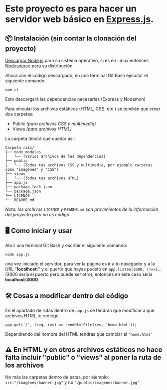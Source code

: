 # Este proyecto es para hacer un servidor web básico en [Express.js](https://expressjs.com/).

## 📦 Instalación (sin contar la clonación del proyecto)
[Descargar Node.js](https://nodejs.org/es/download) para su sistema operativo, si es en Linux entonces [Nodesource](https://deb.nodesource.com/) para su distribución

Ahora con el código descargado, en una terminal Git Bash ejecutar el siguiente comando:
```
npm ci
```

Esto descargará las dependencias necesarias (Express y Nodemon)

Para vincular los archivos estáticos (HTML, CSS, etc.) se tendrán que crear dos carpetas:
- Public *(para archivos CSS y multimedia)*
- Views *(para archivos HTML)*

La carpeta tendrá que quedar así:
```
Carpeta raíz/
├── node_modules
|   └── (Varios archivos de las dependencias)
├── public
|   └── (Todos tus archivos CSS y multimedia, por ejemplo carpetas como "imagenes" y "CSS")
├── views
|   └── (Todos tus archivos HTML)
├── app.js
├── package.lock.json
└── package.json
└── LICENCE
└── README.md
```
*Nota: los archivos* `LICENCE` *y* `README.md` *son provenientes de la información del proyecto pero no es código*

## 🖥 Como iniciar y usar
Abrir una terminal Git Bash y escribir el siguiente comando:
```
node app.js
```
una vez iniciado el servidor, para ver la página es ir a tu navegador y a la URL "**localhost:**" y el puerto que hayas puesto en `app.listen(3000, ()=>{`... (3000 sería el puerto pero puede ser otro), entonces en este caso sería **localhost:3000**.


## 🛠 Cosas a modificar dentro del código
En el apartado de rutas dentro de `app.js` se tendrán que modificar a que archivos HTML te redirige

`app.get('/', (req, res) => sendHtmlFile(res, 'home.html'));`

Dependiendo del nombre del HTML tendrás que cambiar el `'home.html'`

## ⚠ En HTML y en otros archivos estáticos no hace falta incluir "public" o "views" al poner la ruta de los archivos
No más las carpetas dentro de estas, por ejemplo:
`src:"/imagenes/banner.jpg"` y no `"/public/imagenes/banner.jpg"`

